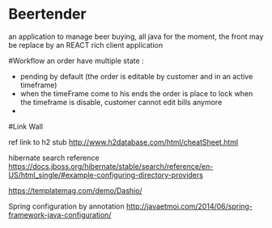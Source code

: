 # Beertender

an application to manage beer buying, all java for the moment, the front may be replace by an REACT rich client application


#Workflow
an order have multiple state :
 - pending by default (the order is editable by customer and in an active timeframe)
 - when the timeFrame come to his ends the order is place to lock when the timeframe is disable, customer cannot edit bills anymore 
 -






#Link Wall 

ref link to h2 stub
http://www.h2database.com/html/cheatSheet.html


hibernate search reference
https://docs.jboss.org/hibernate/stable/search/reference/en-US/html_single/#example-configuring-directory-providers

https://templatemag.com/demo/Dashio/


Spring configuration by annotation 
http://javaetmoi.com/2014/06/spring-framework-java-configuration/